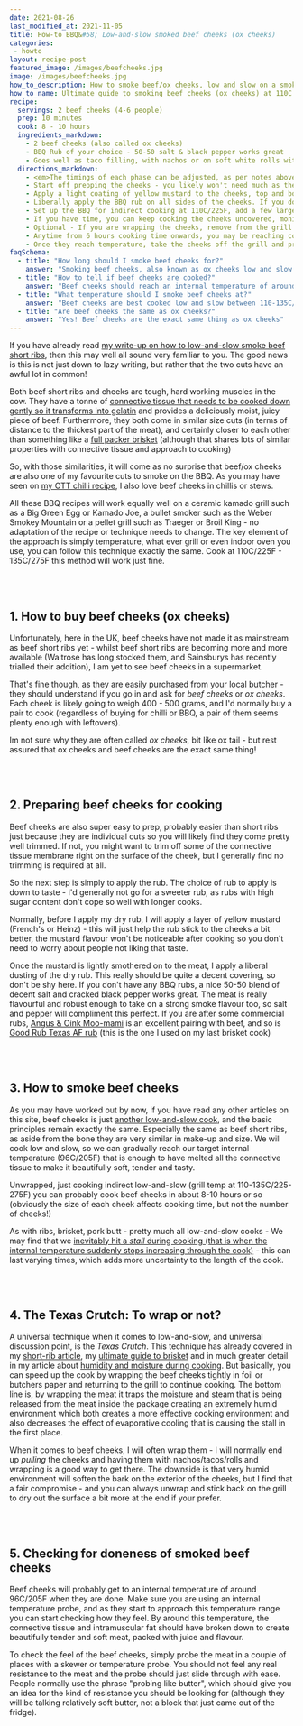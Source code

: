 ```yaml
---
date: 2021-08-26
last_modified_at: 2021-11-05
title: How-to BBQ&#58; Low-and-slow smoked beef cheeks (ox cheeks)
categories:
 - howto
layout: recipe-post
featured_image: /images/beefcheeks.jpg
image: /images/beefcheeks.jpg
how_to_description: How to smoke beef/ox cheeks, low and slow on a smoker/kamado/bbq/pellet grill at 110C / 225F
how_to_name: Ultimate guide to smoking beef cheeks (ox cheeks) at 110C / 225F
recipe:
  servings: 2 beef cheeks (4-6 people)
  prep: 10 minutes
  cook: 8 - 10 hours
  ingredients_markdown:
    - 2 beef cheeks (also called ox cheeks)
    - BBQ Rub of your choice - 50-50 salt & black pepper works great
    - Goes well as taco filling, with nachos or on soft white rolls with slaw
  directions_markdown:
    - <em>The timings of each phase can be adjusted, as per notes above. And you should test for doneness when you are unwrapping, it maybe that they are already very tender and cooked at that point.</em>
    - Start off prepping the cheeks - you likely won't need much as they are individual, whole cuts, but check for any loose or scruffy bits of membrane or fat that can be trimmed off.
    - Apply a light coating of yellow mustard to the cheeks, top and bottom
    - Liberally apply the BBQ rub on all sides of the cheeks. If you don't have any BBQ rubs, a generous application of good quality salt and cracked black pepper will work great.
    - Set up the BBQ for indirect cooking at 110C/225F, add a few large pieces of wood and smoke the cheeks for 3 - 4 hours. This will let the bark start to form and the meat take on a decent amount of smoke flavour.
    - If you have time, you can keep cooking the cheeks uncovered, monitoring the internal temperature. If you are short of time, and hit the stall, then you can wrap the cheeks. Note that cooking right through unwrapped can easily add a couple hours on to overall cook time!
    - Optional - If you are wrapping the cheeks, remove from the grill and tightly wrap in two layers of tin foil or butchers paper and return to keep cooking for a further 3-4 hours
    - Anytime from 6 hours cooking time onwards, you may be reaching completion - you are aiming to take the beef cheeks off at an internal temperature of around 96C/205F - it may take longer than 8 hours though, so keep monitoring until they are ready.
    - Once they reach temperature, take the cheeks off the grill and probe the meat with a temperature probe, there should be very little resistance to the probe as you push it through the meat.
faqSchema:
  - title: "How long should I smoke beef cheeks for?"
    answer: "Smoking beef cheeks, also known as ox cheeks low and slow (10C/225F) can easily take 8+ hours. Exact timing will depend on the size of the cheeks, cooking temperature and other factors. You should cook by internal temperature, not time, but allow at least 8 hours for the cook (allowing longer is a safer option)"
  - title: "How to tell if beef cheeks are cooked?"
    answer: "Beef cheeks should reach an internal temperature of around 96C/205F when they are done - but the most important thing to check is how they feel. Probe them with a skewer or temperature probe and they should offer little resistance (they should 'probe like button')"
  - title: "What temperature should I smoke beef cheeks at?"
    answer: "Beef cheeks are best cooked low and slow between 110-135C/225-275F."
  - title: "Are beef cheeks the same as ox cheeks?"
    answer: "Yes! Beef cheeks are the exact same thing as ox cheeks"
---
```


If you have already read <a href="https://www.robbishfood.com/recipes/howto/2021/02/05/how-to-smoke-beef-short-ribs/" target="_blank">my write-up on how to low-and-slow smoke beef short ribs</a>, then this may well all sound very familiar to you. The good news is this is not just down to lazy writing, but rather that the two cuts have an awful lot in common!

Both beef short ribs and cheeks are tough, hard working muscles in the cow. They have a tonne of <a href="https://www.robbishfood.com/science/2021/04/23/science-meat-muscles-bbq/" target="_blank">connective tissue that needs to be cooked down gently so it transforms into gelatin</a> and provides a deliciously moist, juicy piece of beef. Furthermore, they both come in similar size cuts (in terms of distance to the thickest part of the meat), and certainly closer to each other than something like a <a href="https://www.robbishfood.com/science/howto/2021/08/27/ultimate-guide-brisket/" target="_blank">full packer brisket</a> (although that shares lots of similar properties with connective tissue and approach to cooking)

So, with those similarities, it will come as no surprise that beef/ox cheeks are also one of my favourite cuts to smoke on the BBQ. As you may have seen on <a href="https://www.robbishfood.com/recipes/2021/02/12/over-top-beef-cheek-chilli/" target="_blank">my OTT chilli recipe</a>, I also love beef cheeks in chillis or stews.

All these BBQ recipes will work equally well on a ceramic kamado grill such as a Big Green Egg or Kamado Joe, a bullet smoker such as the Weber Smokey Mountain or a pellet grill such as Traeger or Broil King - no adaptation of the recipe or technique needs to change. The key element of the approach is simply temperature, what ever grill or even indoor oven you use, you can follow this technique exactly the same. Cook at 110C/225F - 135C/275F this method will work just fine.

<br>
<br>

## 1. How to buy beef cheeks (ox cheeks)
Unfortunately, here in the UK, beef cheeks have not made it as mainstream as beef short ribs yet - whilst beef short ribs are becoming more and more available (Waitrose has long stocked them, and Sainsburys has recently trialled their addition), I am yet to see beef cheeks in a supermarket.

That's fine though, as they are easily purchased from your local butcher - they should understand if you go in and ask for _beef cheeks_ or _ox cheeks_. Each cheek is likely going to weigh 400 - 500 grams, and I'd normally buy a pair to cook (regardless of buying for chilli or BBQ, a pair of them seems plenty enough with leftovers).

Im not sure why they are often called _ox cheeks_, bit like ox tail - but rest assured that ox cheeks and beef cheeks are the exact same thing!

<br>
<br>

## 2. Preparing beef cheeks for cooking
Beef cheeks are also super easy to prep, probably easier than short ribs just because they are individual cuts so you will likely find they come pretty well trimmed. If not, you might want to trim off some of the connective tissue membrane right on the surface of the cheek, but I generally find no trimming is required at all.

So the next step is simply to apply the rub. The choice of rub to apply is down to taste - I'd generally not go for a sweeter rub, as rubs with high sugar content don't cope so well with longer cooks.

Normally, before I apply my dry rub, I will apply a layer of yellow mustard (French's or Heinz) - this will just help the rub stick to the cheeks a bit better, the mustard flavour won't be noticeable after cooking so you don't need to worry about people not liking that taste.

Once the mustard is lightly smothered on to the meat, I apply a liberal dusting of the dry rub. This really should be quite a decent covering, so don't be shy here. If you don't have any BBQ rubs, a nice 50-50 blend of decent salt and cracked black pepper works great. The meat is really flavourful and robust enough to take on a strong smoke flavour too, so salt and pepper will compliment this perfect. If you are after some commercial rubs, <a href="https://angusandoink.com/collections/bbq-rubs-injections/products/moo-mami-ultimate-umami-grilling-powder?utm_source=robbishfood" target="_blank">Angus & Oink Moo-mami</a> is an excellent pairing with beef, and so is <a href="https://www.goodrub.co.uk/products/good-rub-texas-af-central-texas-rub-190g-shaker?utm_source=robbishfood" target="_blank">Good Rub Texas AF rub</a> (this is the one I used on my last brisket cook)

<br>
<br>

## 3. How to smoke beef cheeks
As you may have worked out by now, if you have read any other articles on this site, beef cheeks is just <a href="https://www.robbishfood.com/science/2021/02/27/science-low-slow-bbq/" target="_blank">another low-and-slow cook</a>, and the basic principles remain exactly the same. Especially the same as beef short ribs, as aside from the bone they are very similar in make-up and size. We will cook low and slow, so we can gradually reach our target internal temperature (96C/205F) that is enough to have melted all the connective tissue to make it beautifully soft, tender and tasty.

Unwrapped, just cooking indirect low-and-slow (grill temp at 110-135C/225-275F) you can probably cook beef cheeks  in about 8-10 hours or so (obviously the size of each cheek affects cooking time, but not the number of cheeks!)
<br>

As with ribs, brisket, pork butt - pretty much all low-and-slow cooks - We may find that we <a href="https://www.robbishfood.com/science/2021/02/15/bbq-science-of-the-stall/" target="_blank">inevitably hit a _stall_ during cooking (that is when the internal temperature suddenly stops increasing through the cook)</a> - this can last varying times, which adds more uncertainty to the length of the cook.

<br>
<br>

## 4. The Texas Crutch: To wrap or not?
A universal technique when it comes to low-and-slow, and universal discussion point, is the _Texas Crutch_. This technique has already covered in my <a href="https://www.robbishfood.com/recipes/howto/2021/02/05/how-to-smoke-beef-short-ribs/" target="_blank">short-rib article</a>, my <a href="https://www.robbishfood.com/science/howto/2021/08/27/ultimate-guide-brisket/" target="_blank">ultimate guide to brisket</a> and in much greater detail in my article about <a href="https://www.robbishfood.com/science/2021/01/08/humidity-and-cooking/" target="_blank">humidity and moisture during cooking</a>. But basically, you can speed up the cook by wrapping the beef cheeks tightly in foil or butchers paper and returning to the grill to continue cooking. The bottom line is, by wrapping the meat it traps the moisture and steam that is being released from the meat inside the package creating an extremely humid environment which both creates a more effective cooking environment and also decreases the effect of evaporative cooling that is causing the stall in the first place.

When it comes to beef cheeks, I will often wrap them - I will normally end up _pulling_ the cheeks and having them with nachos/tacos/rolls and wrapping is a good way to get there. The downside is that very humid environment will soften the bark on the exterior of the cheeks, but I find that a fair compromise - and you can always unwrap and stick back on the grill to dry out the surface a bit more at the end if your prefer.

<br>
<br>

## 5. Checking for doneness of smoked beef cheeks
Beef cheeks will probably get to an internal temperature of around 96C/205F when they are done. Make sure you are using an internal temperature probe, and as they start to approach this temperature range you can start checking how they feel. By around this temperature, the connective tissue and intramuscular fat should have broken down to create beautifully tender and soft meat, packed with juice and flavour.

To check the feel of the beef cheeks, simply probe the meat in a couple of places with a skewer or temperature probe. You should not feel any real resistance to the meat and the probe should just slide through with ease. People normally use the phrase "probing like butter", which should give you an idea for the kind of resistance you should be looking for (although they will be talking relatively soft butter, not a block that just came out of the fridge).


<br>
<br>
